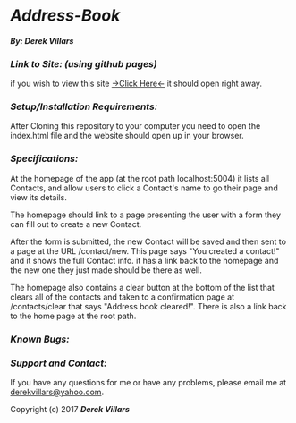 # _**Address-Book**_
#### _**By: Derek Villars**_

### _Link to Site: (using github pages)_
if you wish to view this site [->Click Here<-](https://DVillars.github.io/AdressBook) it should open right away.

### _Setup/Installation Requirements:_
 After Cloning this repository to your computer you need to open the index.html file and the website should open up in your browser.

### _Specifications:_
  At the homepage of the app (at the root path localhost:5004) it lists all Contacts, and allow users to click a Contact's name to go their page and view its details.

  The homepage should link to a page presenting the user with a form they can fill out to create a new Contact.

  After the form is submitted, the new Contact will be saved and then sent to a page at the URL /contact/new. This page says "You created a contact!" and it shows the full Contact info. it has a link back to the homepage and the new one they just made should be there as well.

  The homepage also contains a clear button at the bottom of the list that clears all of the contacts and taken to a confirmation page at /contacts/clear that says "Address book cleared!". There is also a link back to the home page at the root path.

### _Known Bugs:_

### _Support and Contact:_
If you have any questions for me or have any problems, please email me at derekvillars@yahoo.com.

Copyright (c) 2017 **_Derek Villars_**
